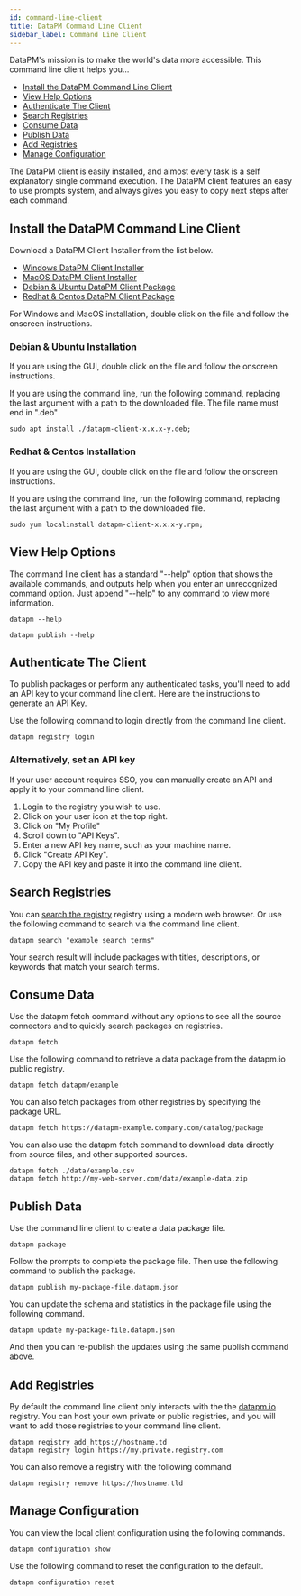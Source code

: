 ```yaml
---
id: command-line-client
title: DataPM Command Line Client
sidebar_label: Command Line Client
---
```


DataPM's mission is to make the world's data more accessible. This command line client helps you...

-   [Install the DataPM Command Line Client](#install-the-datapm-command-line-client)
-   [View Help Options](#view-help-options)
-   [Authenticate The Client](#authenticate-the-client)
-   [Search Registries](#search-registries)
-   [Consume Data](#consume-data)
-   [Publish Data](#publish-data)
-   [Add Registries](#add-registries)
-   [Manage Configuration](#manage-configuration)

The DataPM client is easily installed, and almost every task is a self explanatory single command execution. The DataPM client features an easy to use prompts system, and always gives you easy to copy next steps after each command.

## Install the DataPM Command Line Client

Download a DataPM Client Installer from the list below.

-   [Windows DataPM Client Installer](/client-installers/windows)
-   [MacOS DataPM Client Installer](/client-installers/macos)
-   [Debian & Ubuntu DataPM Client Package](/client-installers/debian)
-   [Redhat & Centos DataPM Client Package](/client-installers/redhat)

For Windows and MacOS installation, double click on the file and follow the onscreen instructions.

### Debian & Ubuntu Installation

If you are using the GUI, double click on the file and follow the onscreen instructions.

If you are using the command line, run the following command, replacing the last argument with a path to the downloaded file. The file name must end in ".deb"

```text
sudo apt install ./datapm-client-x.x.x-y.deb;
```

### Redhat & Centos Installation

If you are using the GUI, double click on the file and follow the onscreen instructions.

If you are using the command line, run the following command, replacing the last argument with a path to the downloaded file.

```text
sudo yum localinstall datapm-client-x.x.x-y.rpm;
```

## View Help Options

The command line client has a standard "--help" option that shows the available commands, and outputs help when you enter an unrecognized command option. Just append "--help" to any command to view more information.

```text
datapm --help

datapm publish --help
```

## Authenticate The Client

To publish packages or perform any authenticated tasks, you'll need to add an API key to your command line client. Here are the instructions to generate an API Key.

Use the following command to login directly from the command line client.

```
datapm registry login
```

### Alternatively, set an API key

If your user account requires SSO, you can manually create an API and apply it to your command line client.

1. Login to the registry you wish to use.
2. Click on your user icon at the top right.
3. Click on "My Profile"
4. Scroll down to "API Keys".
5. Enter a new API key name, such as your machine name.
6. Click "Create API Key".
7. Copy the API key and paste it into the command line client.

## Search Registries

You can [search the registry](/) registry using a modern web browser. Or use the following command to search via the command line client.

```text
datapm search "example search terms"
```

Your search result will include packages with titles, descriptions, or keywords that match your search terms.

## Consume Data

Use the datapm fetch command without any options to see all the source connectors and to quickly search packages on registries.

```text
datapm fetch
```

Use the following command to retrieve a data package from the datapm.io public registry.

```text
datapm fetch datapm/example
```

You can also fetch packages from other registries by specifying the package URL.

```text
datapm fetch https://datapm-example.company.com/catalog/package
```

You can also use the datapm fetch command to download data directly from source files, and other supported sources.

```text
datapm fetch ./data/example.csv
datapm fetch http://my-web-server.com/data/example-data.zip
```

## Publish Data

Use the command line client to create a data package file.

```text
datapm package
```

Follow the prompts to complete the package file. Then use the following command to publish the package.

```text
datapm publish my-package-file.datapm.json
```

You can update the schema and statistics in the package file using the following command.

```text
datapm update my-package-file.datapm.json
```

And then you can re-publish the updates using the same publish command above.

## Add Registries

By default the command line client only interacts with the the [datapm.io](https://datapm.io) registry. You can host your own private or public registries, and you will want to add those registries to your command line client.

```text
datapm registry add https://hostname.td
datapm registry login https://my.private.registry.com
```

You can also remove a registry with the following command

```text
datapm registry remove https://hostname.tld
```

## Manage Configuration

You can view the local client configuration using the following commands.

```text
datapm configuration show
```

Use the following command to reset the configuration to the default.

```text
datapm configuration reset
```

